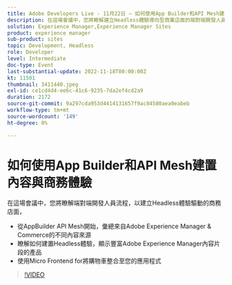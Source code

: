 ```yaml
---
title: Adobe Developers Live - 11月22日 — 如何使用App Builder和API Mesh建立內容與商務體驗
description: 在這場會議中，您將瞭解建立Headless體驗導向型商業店面的端對端開發人員流程，從AppBuilder API Mesh開始，彙總來自Adobe Experience Manager和Commerce的不同內容來源瞭解如何建立Headless體驗，顯示擴充了Adobe Experience Manager內容片段的產品使用微型店面用於將購物車整合到您的應用程式中
solution: Experience Manager,Experience Manager Sites
product: experience manager
sub-product: sites
topic: Development, Headless
role: Developer
level: Intermediate
doc-type: Event
last-substantial-update: 2022-11-18T00:00:00Z
kt: 11501
thumbnail: 3411440.jpeg
exl-id: ce1cd4d4-ee6c-41c6-9235-7da2ef4cd2a9
duration: 2172
source-git-commit: 9a297cda953d4414131657f9ac84580aea0eabeb
workflow-type: tm+mt
source-wordcount: '149'
ht-degree: 0%

---
```


# 如何使用App Builder和API Mesh建置內容與商務體驗

在這場會議中，您將瞭解端對端開發人員流程，以建立Headless體驗驅動的商務店面，

* 從AppBuilder API Mesh開始，彙總來自Adobe Experience Manager &amp; Commerce的不同內容來源
* 瞭解如何建置Headless體驗，顯示豐富Adobe Experience Manager內容片段的產品
* 使用Micro Frontend for將購物車整合至您的應用程式

>[!VIDEO](https://video.tv.adobe.com/v/3411440/?quality=12&learn=on)
